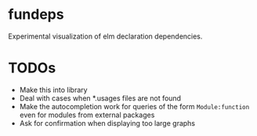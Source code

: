 # fundeps

Experimental visualization of elm declaration dependencies.

# TODOs
* Make this into library
* Deal with cases when \*.usages files are not found
* Make the autocompletion work for queries of the form `Module:function` even for modules from external packages
* Ask for confirmation when displaying too large graphs
